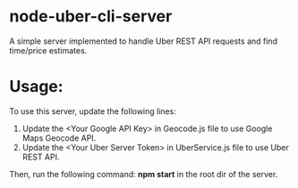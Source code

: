 # node-uber-cli-server
A simple server implemented to handle Uber REST API requests and find time/price estimates.

# Usage:
To use this server, update the following lines:

1. Update the \<Your Google API Key\> in Geocode.js file to use Google Maps Geocode API.
2. Update the \<Your Uber Server Token\> in UberService.js file to use Uber REST API.

Then, run the following command: **npm start** in the root dir of the server.
